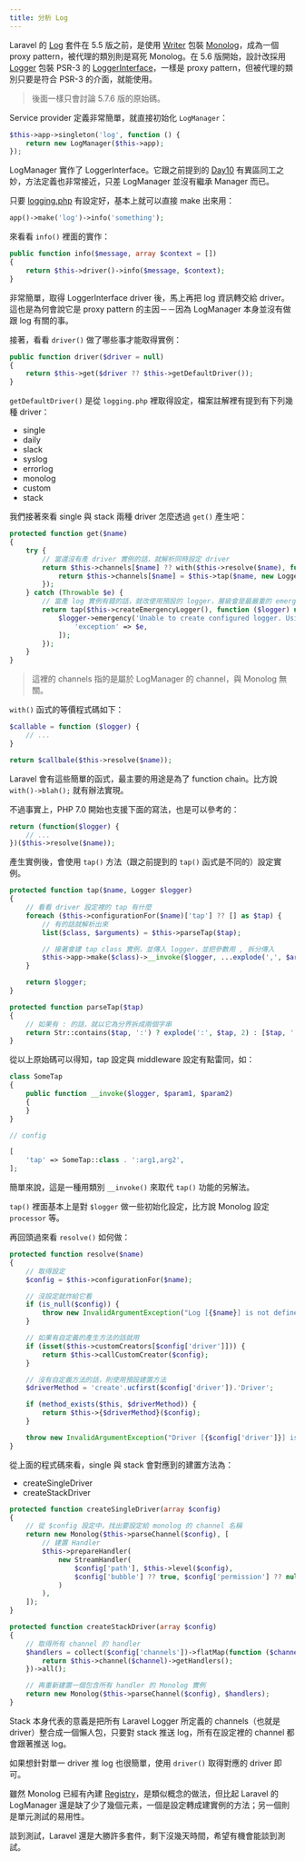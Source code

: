 ```yaml
---
title: 分析 Log
---
```


Laravel 的 [Log][] 套件在 5.5 版之前，是使用 [Writer][] 包裝 [Monolog][]，成為一個 proxy pattern，被代理的類別則是寫死 Monolog。在 5.6 版開始，設計改採用 [Logger][] 包裝 PSR-3 的 [LoggerInterface][]，一樣是 proxy pattern，但被代理的類別只要是符合 PSR-3 的介面，就能使用。

> 後面一樣只會討論 5.7.6 版的原始碼。

Service provider 定義非常簡單，就直接初始化 `LogManager`：

```php
$this->app->singleton('log', function () {
    return new LogManager($this->app);
});
```

LogManager 實作了 LoggerInterface。它跟之前提到的 [Day10][] 有異區同工之妙，方法定義也非常接近，只差 LogManager 並沒有繼承 Manager 而已。

只要 [logging.php](https://github.com/laravel/laravel/blob/v5.7.0/config/logging.php) 有設定好，基本上就可以直接 make 出來用：

```php
app()->make('log')->info('something');
```

來看看 `info()` 裡面的實作：

```php
public function info($message, array $context = [])
{
    return $this->driver()->info($message, $context);
}
```

非常簡單，取得 LoggerInterface driver 後，馬上再把 log 資訊轉交給 driver。這也是為何會說它是 proxy pattern 的主因－－因為 LogManager 本身並沒有做跟 log 有關的事。

接著，看看 `driver()` 做了哪些事才能取得實例：

```php
public function driver($driver = null)
{
    return $this->get($driver ?? $this->getDefaultDriver());
}
```

`getDefaultDriver()` 是從 `logging.php` 裡取得設定，檔案註解裡有提到有下列幾種 driver：

* single 
* daily
* slack
* syslog
* errorlog
* monolog
* custom
* stack

我們接著來看 single 與 stack 兩種 driver 怎麼透過 `get()` 產生吧：

```php
protected function get($name)
{
    try {
        // 當還沒有產 driver 實例的話，就解析同時設定 driver
        return $this->channels[$name] ?? with($this->resolve($name), function ($logger) use ($name) {
            return $this->channels[$name] = $this->tap($name, new Logger($logger, $this->app['events']));
        });
    } catch (Throwable $e) {
        // 當產 log 實例有錯的話，就改使用預設的 logger，層級會是最嚴重的 emergency
        return tap($this->createEmergencyLogger(), function ($logger) use ($e) {
            $logger->emergency('Unable to create configured logger. Using emergency logger.', [
                'exception' => $e,
            ]);
        });
    }
}
```

> 這裡的 channels 指的是屬於 LogManager 的 channel，與 Monolog 無關。

`with()` 函式的等價程式碼如下：

```php
$callable = function ($logger) {
    // ...
}

return $callbale($this->resolve($name));
```

Laravel 會有這些簡單的函式，最主要的用途是為了 function chain。比方說 `with()->blah();` 就有辦法實現。

不過事實上，PHP 7.0 開始也支援下面的寫法，也是可以參考的：

```php
return (function($logger) {
    // ...
})($this->resolve($name));
```

產生實例後，會使用 `tap()` 方法（跟之前提到的 `tap()` 函式是不同的）設定實例。

```php
protected function tap($name, Logger $logger)
{
    // 看看 driver 設定裡的 tap 有什麼
    foreach ($this->configurationFor($name)['tap'] ?? [] as $tap) {
        // 有的話就解析出來
        list($class, $arguments) = $this->parseTap($tap);

        // 接著會建 tap class 實例，並傳入 logger，並把參數用 , 拆分傳入 
        $this->app->make($class)->__invoke($logger, ...explode(',', $arguments));
    }

    return $logger;
}

protected function parseTap($tap)
{
    // 如果有 : 的話，就以它為分界拆成兩個字串
    return Str::contains($tap, ':') ? explode(':', $tap, 2) : [$tap, ''];
}
```

從以上原始碼可以得知，tap 設定與 middleware 設定有點雷同，如：

```php
class SomeTap
{
    public function __invoke($logger, $param1, $param2)
    {
    }
}

// config

[
    'tap' => SomeTap::class . ':arg1,arg2',
];
```

簡單來說，這是一種用類別 `__invoke()` 來取代 `tap()` 功能的另解法。

`tap()` 裡面基本上是對 `$logger` 做一些初始化設定，比方說 Monolog 設定 `processor` 等。

再回頭過來看 `resolve()` 如何做：

```php
protected function resolve($name)
{
    // 取得設定
    $config = $this->configurationFor($name);

    // 沒設定就炸給它看
    if (is_null($config)) {
        throw new InvalidArgumentException("Log [{$name}] is not defined.");
    }

    // 如果有自定義的產生方法的話就用
    if (isset($this->customCreators[$config['driver']])) {
        return $this->callCustomCreator($config);
    }

    // 沒有自定義方法的話，則使用預設建置方法
    $driverMethod = 'create'.ucfirst($config['driver']).'Driver';

    if (method_exists($this, $driverMethod)) {
        return $this->{$driverMethod}($config);
    }

    throw new InvalidArgumentException("Driver [{$config['driver']}] is not supported.");
}
```

從上面的程式碼來看，single 與 stack 會對應到的建置方法為：

* createSingleDriver
* createStackDriver

```php
protected function createSingleDriver(array $config)
{
    // 從 $config 設定中，找出要設定給 monolog 的 channel 名稱
    return new Monolog($this->parseChannel($config), [
        // 建置 Handler
        $this->prepareHandler(
            new StreamHandler(
                $config['path'], $this->level($config),
                $config['bubble'] ?? true, $config['permission'] ?? null, $config['locking'] ?? false
            )
        ),
    ]);
}

protected function createStackDriver(array $config)
{
    // 取得所有 channel 的 handler 
    $handlers = collect($config['channels'])->flatMap(function ($channel) {
        return $this->channel($channel)->getHandlers();
    })->all();

    // 再重新建置一個包含所有 handler 的 Monolog 實例
    return new Monolog($this->parseChannel($config), $handlers);
}
```

Stack 本身代表的意義是把所有 Laravel Logger 所定義的 channels（也就是 driver）整合成一個懶人包，只要對 stack 推送 log，所有在設定裡的 channel 都會跟著推送 log。

如果想針對單一 driver 推 log 也很簡單，使用 `driver()` 取得對應的 driver 即可。

雖然 Monolog 已經有內建 [Registry][]，是類似概念的做法，但比起 Laravel 的 LogManager 還是缺了少了幾個元素，一個是設定轉成建實例的方法；另一個則是單元測試的易用性。

談到測試，Laravel 還是大勝許多套件，剩下沒幾天時間，希望有機會能談到測試。

[Log]: https://github.com/laravel/framework/tree/v5.7.6/src/Illuminate/Log
[Logger]: https://github.com/laravel/framework/blob/v5.7.6/src/Illuminate/Log/Logger.php
[LoggerInterface]: https://github.com/php-fig/log/blob/master/Psr/Log/LoggerInterface.php
[Writer]: https://github.com/laravel/framework/blob/5.5/src/Illuminate/Log/Writer.php
[Registry]: https://github.com/Seldaek/monolog/blob/master/src/Monolog/Registry.php

[Monolog]: /src/ironman-decompose-wheelseels/day12.md

[Day10]: day10.md
